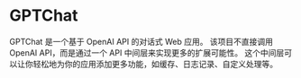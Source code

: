 # GPTChat

GPTChat 是一个基于 OpenAI API 的对话式 Web 应用。 该项目不直接调用 OpenAI API，而是通过一个 API 中间层来实现更多的扩展可能性。 这个中间层可以让你轻松地为你的应用添加更多功能，如缓存、日志记录、自定义处理等。

